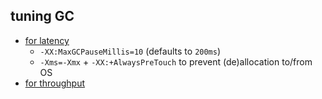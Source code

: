 ## tuning GC

* [for latency](https://docs.oracle.com/javase/9/gctuning/garbage-first-garbage-collector-tuning.htm#JSGCT-GUID-4914A8D4-DE41-4250-B68E-816B58D4E278)
  * `-XX:MaxGCPauseMillis=10` (defaults to `200ms`) 
  * `-Xms=-Xmx` + `-XX:+AlwaysPreTouch` to prevent (de)allocation to/from OS
* [for throughput](https://docs.oracle.com/javase/9/gctuning/garbage-first-garbage-collector-tuning.htm#JSGCT-GUID-70E3F150-B68E-4787-BBF1-F91315AC9AB9)
